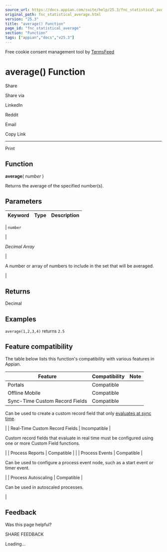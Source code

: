```yaml
---
source_url: https://docs.appian.com/suite/help/25.3/fnc_statistical_average.html
original_path: fnc_statistical_average.html
version: "25.3"
title: "average() Function"
page_id: "fnc_statistical_average"
section: "Function"
tags: ["appian","docs","v25.3"]
---
```



Free cookie consent management tool by [TermsFeed](https://www.termsfeed.com/)

# average() Function

Share

Share via

LinkedIn

Reddit

Email

Copy Link

* * *

Print

## Function

**average**( _number_ )

Returns the average of the specified number(s).

## Parameters

| Keyword | Type | Description |
| --- | --- | --- |
|
`number`

 |

_Decimal Array_

 |

A number or array of numbers to include in the set that will be averaged.

 |

## Returns

Decimal

## Examples

`average(1,2,3,4)` returns `2.5`

## Feature compatibility

The table below lists this function's compatibility with various features in Appian.

| Feature | Compatibility | Note |
| --- | --- | --- |
| Portals | Compatible |  |
| Offline Mobile | Compatible |  |
| Sync-Time Custom Record Fields | Compatible |
Can be used to create a custom record field that only [evaluates at sync time](custom-record-fields.html#prodlink-sync-time-evaluations).

 |
| Real-Time Custom Record Fields | Incompatible |

Custom record fields that evaluate in real time must be configured using one or more Custom Field functions.

 |
| Process Reports | Compatible |  |
| Process Events | Compatible |

Can be used to configure a process event node, such as a start event or timer event.

 |
| Process Autoscaling | Compatible |

Can be used in autoscaled processes.

 |

## Feedback

Was this page helpful?

SHARE FEEDBACK

Loading...